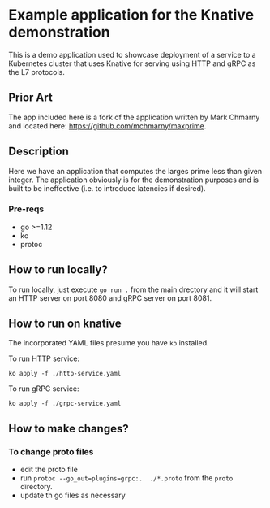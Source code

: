 # Example application for the Knative demonstration

This is a demo application used to showcase deployment of a service to a
Kubernetes cluster that uses Knative for serving using HTTP and gRPC as the L7
protocols.

## Prior Art

The app included here is a fork of the application written by Mark Chmarny and
located here: https://github.com/mchmarny/maxprime.

## Description

Here we have an application that computes the larges prime less than given
integer. 
The application obviously is for the demonstration purposes and is built to be
ineffective (i.e. to introduce latencies if desired).

### Pre-reqs

- go >=1.12
- ko
- protoc

## How to run locally?

To run locally, just execute `go run .` from the main drectory and it will start
an HTTP server on port 8080 and gRPC server on port 8081.

## How to run on knative

The incorporated YAML files presume you have `ko` installed.

To run HTTP service:

`ko apply -f ./http-service.yaml`

To run gRPC service:

`ko apply -f ./grpc-service.yaml`


## How to make changes?

### To change proto files

- edit the proto file
- run `protoc --go_out=plugins=grpc:.  ./*.proto` from the `proto` directory.
- update th go files as necessary

